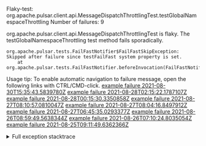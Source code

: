         
Flaky-test: org.apache.pulsar.client.api.MessageDispatchThrottlingTest.testGlobalNamespaceThrottling
Number of failures: 9

org.apache.pulsar.client.api.MessageDispatchThrottlingTest is flaky. The testGlobalNamespaceThrottling test method fails sporadically.

```
org.apache.pulsar.tests.FailFastNotifier$FailFastSkipException: Skipped after failure since testFailFast system property is set.
	at org.apache.pulsar.tests.FailFastNotifier.beforeInvocation(FailFastNotifier.java:88)

```

Usage tip: To enable automatic navigation to failure message, open the following links with CTRL/CMD-click.
[example failure 2021-08-30T15:35:43.5839780Z](https://github.com/apache/pulsar/runs/3463119398?check_suite_focus=true#step:9:4001)
[example failure 2021-08-28T02:15:22.1787107Z](https://github.com/apache/pulsar/runs/3448473880?check_suite_focus=true#step:9:2998)
[example failure 2021-08-28T00:15:30.3350858Z](https://github.com/apache/pulsar/runs/3447917315?check_suite_focus=true#step:9:2366)
[example failure 2021-08-27T08:10:57.0810047Z](https://github.com/apache/pulsar/runs/3440980370?check_suite_focus=true#step:9:3065)
[example failure 2021-08-27T08:04:16.8497912Z](https://github.com/apache/pulsar/runs/3440855241?check_suite_focus=true#step:9:2990)
[example failure 2021-08-27T06:45:35.0293377Z](https://github.com/apache/pulsar/runs/3440411158?check_suite_focus=true#step:9:2991)
[example failure 2021-08-26T08:59:49.5638344Z](https://github.com/apache/pulsar/runs/3430539961?check_suite_focus=true#step:9:3700)
[example failure 2021-08-26T07:10:24.8035054Z](https://github.com/apache/pulsar/runs/3429892136?check_suite_focus=true#step:9:3052)
[example failure 2021-08-25T09:11:49.6362366Z](https://github.com/apache/pulsar/runs/3420085427?check_suite_focus=true#step:10:2958)


<details>
<summary>Full exception stacktrace</summary>
<code><pre>
org.apache.pulsar.tests.FailFastNotifier$FailFastSkipException: Skipped after failure since testFailFast system property is set.
	at org.apache.pulsar.tests.FailFastNotifier.beforeInvocation(FailFastNotifier.java:88)

</pre></code>
</details>

